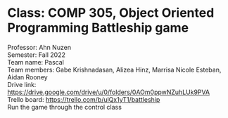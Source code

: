 # Class: COMP 305, Object Oriented Programming Battleship game
  Professor: Ahn Nuzen\
  Semester: Fall 2022\
  Team name: Pascal\
  Team members: Gabe Krishnadasan, Alizea Hinz, Marrisa Nicole Esteban, Aidan Rooney\
  Drive link: https://drive.google.com/drive/u/0/folders/0AOm0ppwNZuhLUk9PVA \
  Trello board: https://trello.com/b/ulQx1yT1/battleship \
  Run the game through the control class
